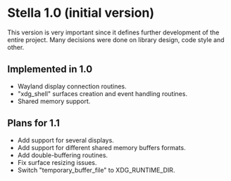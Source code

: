 # Stella 1.0 (initial version)

This version is very important since it defines further development of the entire project. Many decisions were done on library design, code style and other.

## Implemented in 1.0

- Wayland display connection routines.
- "xdg_shell" surfaces creation and event handling routines.
- Shared memory support.

## Plans for 1.1

- Add support for several displays.
- Add support for different shared memory buffers formats.
- Add double-buffering routines.
- Fix surface resizing issues.
- Switch "temporary_buffer_file" to XDG_RUNTIME_DIR.
